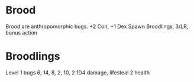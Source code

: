 # Brood
Brood are anthropomorphic bugs. 
+2 Con, +1 Dex
Spawn Broodlings, 3/LR, bonus action

# Broodlings
Level 1 bugs
6, 14, 8, 2, 10, 2
1D4 damage, lifesteal
2 health